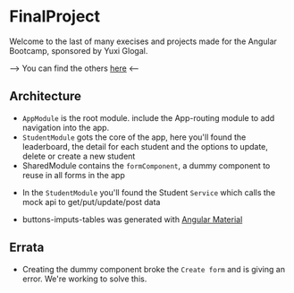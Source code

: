 # FinalProject

Welcome to the last of many execises and projects made for the Angular Bootcamp, sponsored by Yuxi Glogal.

--> You can find the others [here](https://github.com/jnrndn) <--


## Architecture

* `AppModule` is the root module. include the App-routing module to add navigation into the app.
* `StudentModule` gots the core of the app, here you'll found the leaderboard, the detail for each student
        and the options to update, delete or create a new student
* SharedModule contains the `formComponent`, a dummy component to reuse in all forms in the app

- In the `StudentModule` you'll found the Student `Service` which calls the mock api to get/put/update/post data


- buttons-imputs-tables was generated with [Angular Material](https://material.angular.io/)

## Errata

* Creating the dummy component broke the `Create form` and is giving an error. We're working to solve this.

